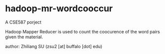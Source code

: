 hadoop-mr-wordcooccur
=====================

A CSE587 porject

Hadoop Mapper Reducer is used to count the coocurence of the word pairs given the material.

author: Zhiliang SU (zsu2 [at] buffalo [dot] edu)

